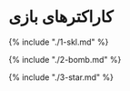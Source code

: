 # کاراکترهای بازی

{% include "./1-skl.md" %}

{% include "./2-bomb.md" %}

{% include "./3-star.md" %}

